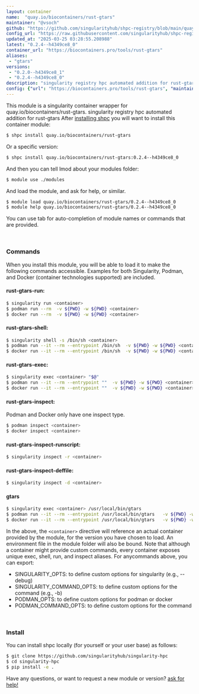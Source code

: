 ```yaml
---
layout: container
name:  "quay.io/biocontainers/rust-gtars"
maintainer: "@vsoch"
github: "https://github.com/singularityhub/shpc-registry/blob/main/quay.io/biocontainers/rust-gtars/container.yaml"
config_url: "https://raw.githubusercontent.com/singularityhub/shpc-registry/main/quay.io/biocontainers/rust-gtars/container.yaml"
updated_at: "2025-03-25 03:28:55.208988"
latest: "0.2.4--h4349ce8_0"
container_url: "https://biocontainers.pro/tools/rust-gtars"
aliases:
 - "gtars"
versions:
 - "0.2.0--h4349ce8_1"
 - "0.2.4--h4349ce8_0"
description: "singularity registry hpc automated addition for rust-gtars"
config: {"url": "https://biocontainers.pro/tools/rust-gtars", "maintainer": "@vsoch", "description": "singularity registry hpc automated addition for rust-gtars", "latest": {"0.2.4--h4349ce8_0": "sha256:b4e254fdbc9952bf624ddafece0efca6e89ef1d7c7f78c34f95b71270ebee6eb"}, "tags": {"0.2.0--h4349ce8_1": "sha256:74c31e3f586b159c0a5b9a839a37d2c2878644f9e5b25974ba4c25394397c3c7", "0.2.4--h4349ce8_0": "sha256:b4e254fdbc9952bf624ddafece0efca6e89ef1d7c7f78c34f95b71270ebee6eb"}, "docker": "quay.io/biocontainers/rust-gtars", "aliases": {"gtars": "/usr/local/bin/gtars"}}
---
```


This module is a singularity container wrapper for quay.io/biocontainers/rust-gtars.
singularity registry hpc automated addition for rust-gtars
After [installing shpc](#install) you will want to install this container module:


```bash
$ shpc install quay.io/biocontainers/rust-gtars
```

Or a specific version:

```bash
$ shpc install quay.io/biocontainers/rust-gtars:0.2.4--h4349ce8_0
```

And then you can tell lmod about your modules folder:

```bash
$ module use ./modules
```

And load the module, and ask for help, or similar.

```bash
$ module load quay.io/biocontainers/rust-gtars/0.2.4--h4349ce8_0
$ module help quay.io/biocontainers/rust-gtars/0.2.4--h4349ce8_0
```

You can use tab for auto-completion of module names or commands that are provided.

<br>

### Commands

When you install this module, you will be able to load it to make the following commands accessible.
Examples for both Singularity, Podman, and Docker (container technologies supported) are included.

#### rust-gtars-run:

```bash
$ singularity run <container>
$ podman run --rm  -v ${PWD} -w ${PWD} <container>
$ docker run --rm  -v ${PWD} -w ${PWD} <container>
```

#### rust-gtars-shell:

```bash
$ singularity shell -s /bin/sh <container>
$ podman run --it --rm --entrypoint /bin/sh  -v ${PWD} -w ${PWD} <container>
$ docker run --it --rm --entrypoint /bin/sh  -v ${PWD} -w ${PWD} <container>
```

#### rust-gtars-exec:

```bash
$ singularity exec <container> "$@"
$ podman run --it --rm --entrypoint ""  -v ${PWD} -w ${PWD} <container> "$@"
$ docker run --it --rm --entrypoint ""  -v ${PWD} -w ${PWD} <container> "$@"
```

#### rust-gtars-inspect:

Podman and Docker only have one inspect type.

```bash
$ podman inspect <container>
$ docker inspect <container>
```

#### rust-gtars-inspect-runscript:

```bash
$ singularity inspect -r <container>
```

#### rust-gtars-inspect-deffile:

```bash
$ singularity inspect -d <container>
```


#### gtars

```bash
$ singularity exec <container> /usr/local/bin/gtars
$ podman run --it --rm --entrypoint /usr/local/bin/gtars   -v ${PWD} -w ${PWD} <container> -c " $@"
$ docker run --it --rm --entrypoint /usr/local/bin/gtars   -v ${PWD} -w ${PWD} <container> -c " $@"
```



In the above, the `<container>` directive will reference an actual container provided
by the module, for the version you have chosen to load. An environment file in the
module folder will also be bound. Note that although a container
might provide custom commands, every container exposes unique exec, shell, run, and
inspect aliases. For anycommands above, you can export:

 - SINGULARITY_OPTS: to define custom options for singularity (e.g., --debug)
 - SINGULARITY_COMMAND_OPTS: to define custom options for the command (e.g., -b)
 - PODMAN_OPTS: to define custom options for podman or docker
 - PODMAN_COMMAND_OPTS: to define custom options for the command

<br>

### Install

You can install shpc locally (for yourself or your user base) as follows:

```bash
$ git clone https://github.com/singularityhub/singularity-hpc
$ cd singularity-hpc
$ pip install -e .
```

Have any questions, or want to request a new module or version? [ask for help!](https://github.com/singularityhub/singularity-hpc/issues)